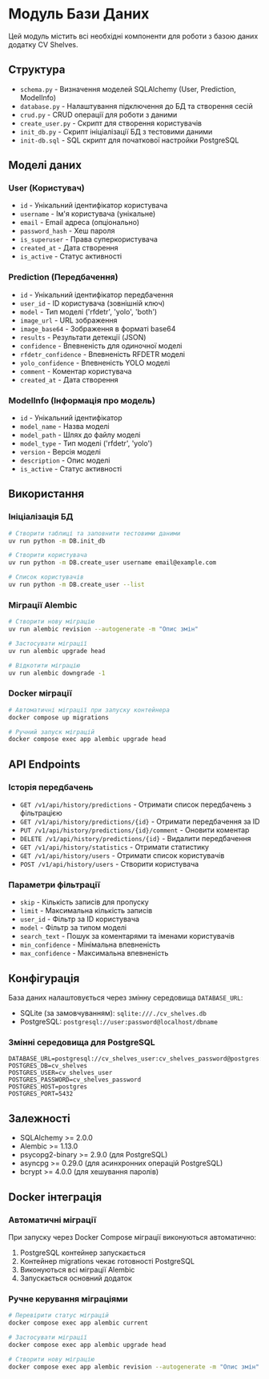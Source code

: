 # Модуль Бази Даних

Цей модуль містить всі необхідні компоненти для роботи з базою даних додатку CV Shelves.

## Структура

- `schema.py` - Визначення моделей SQLAlchemy (User, Prediction, ModelInfo)
- `database.py` - Налаштування підключення до БД та створення сесій
- `crud.py` - CRUD операції для роботи з даними
- `create_user.py` - Скрипт для створення користувачів
- `init_db.py` - Скрипт ініціалізації БД з тестовими даними
- `init-db.sql` - SQL скрипт для початкової настройки PostgreSQL

## Моделі даних

### User (Користувач)
- `id` - Унікальний ідентифікатор користувача
- `username` - Ім'я користувача (унікальне)
- `email` - Email адреса (опціонально)
- `password_hash` - Хеш пароля
- `is_superuser` - Права суперкористувача
- `created_at` - Дата створення
- `is_active` - Статус активності

### Prediction (Передбачення)
- `id` - Унікальний ідентифікатор передбачення
- `user_id` - ID користувача (зовнішній ключ)
- `model` - Тип моделі ('rfdetr', 'yolo', 'both')
- `image_url` - URL зображення
- `image_base64` - Зображення в форматі base64
- `results` - Результати детекції (JSON)
- `confidence` - Впевненість для одиночної моделі
- `rfdetr_confidence` - Впевненість RFDETR моделі
- `yolo_confidence` - Впевненість YOLO моделі
- `comment` - Коментар користувача
- `created_at` - Дата створення

### ModelInfo (Інформація про модель)
- `id` - Унікальний ідентифікатор
- `model_name` - Назва моделі
- `model_path` - Шлях до файлу моделі
- `model_type` - Тип моделі ('rfdetr', 'yolo')
- `version` - Версія моделі
- `description` - Опис моделі
- `is_active` - Статус активності

## Використання

### Ініціалізація БД
```bash
# Створити таблиці та заповнити тестовими даними
uv run python -m DB.init_db

# Створити користувача
uv run python -m DB.create_user username email@example.com

# Список користувачів
uv run python -m DB.create_user --list
```

### Міграції Alembic
```bash
# Створити нову міграцію
uv run alembic revision --autogenerate -m "Опис змін"

# Застосувати міграції
uv run alembic upgrade head

# Відкотити міграцію
uv run alembic downgrade -1
```

### Docker міграції
```bash
# Автоматичні міграції при запуску контейнера
docker compose up migrations

# Ручний запуск міграцій
docker compose exec app alembic upgrade head
```

## API Endpoints

### Історія передбачень
- `GET /v1/api/history/predictions` - Отримати список передбачень з фільтрацією
- `GET /v1/api/history/predictions/{id}` - Отримати передбачення за ID
- `PUT /v1/api/history/predictions/{id}/comment` - Оновити коментар
- `DELETE /v1/api/history/predictions/{id}` - Видалити передбачення
- `GET /v1/api/history/statistics` - Отримати статистику
- `GET /v1/api/history/users` - Отримати список користувачів
- `POST /v1/api/history/users` - Створити користувача

### Параметри фільтрації
- `skip` - Кількість записів для пропуску
- `limit` - Максимальна кількість записів
- `user_id` - Фільтр за ID користувача
- `model` - Фільтр за типом моделі
- `search_text` - Пошук за коментарями та іменами користувачів
- `min_confidence` - Мінімальна впевненість
- `max_confidence` - Максимальна впевненість

## Конфігурація

База даних налаштовується через змінну середовища `DATABASE_URL`:
- SQLite (за замовчуванням): `sqlite:///./cv_shelves.db`
- PostgreSQL: `postgresql://user:password@localhost/dbname`

### Змінні середовища для PostgreSQL
```env
DATABASE_URL=postgresql://cv_shelves_user:cv_shelves_password@postgres:5432/cv_shelves
POSTGRES_DB=cv_shelves
POSTGRES_USER=cv_shelves_user
POSTGRES_PASSWORD=cv_shelves_password
POSTGRES_HOST=postgres
POSTGRES_PORT=5432
```

## Залежності

- SQLAlchemy >= 2.0.0
- Alembic >= 1.13.0
- psycopg2-binary >= 2.9.0 (для PostgreSQL)
- asyncpg >= 0.29.0 (для асинхронних операцій PostgreSQL)
- bcrypt >= 4.0.0 (для хешування паролів)

## Docker інтеграція

### Автоматичні міграції
При запуску через Docker Compose міграції виконуються автоматично:
1. PostgreSQL контейнер запускається
2. Контейнер migrations чекає готовності PostgreSQL
3. Виконуються всі міграції Alembic
4. Запускається основний додаток

### Ручне керування міграціями
```bash
# Перевірити статус міграцій
docker compose exec app alembic current

# Застосувати міграції
docker compose exec app alembic upgrade head

# Створити нову міграцію
docker compose exec app alembic revision --autogenerate -m "Опис змін"
```
